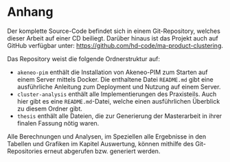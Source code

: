 # Anhang

Der komplette Source-Code befindet sich in einem Git-Repository, welches dieser Arbeit auf einer CD beiliegt. Darüber hinaus ist das Projekt auch auf GitHub verfügbar unter: <https://github.com/hd-code/ma-product-clustering>.

Das Repository weist die folgende Ordnerstruktur auf:

- `akeneo-pim` enthält die Installation von Akeneo-PIM zum Starten auf einem Server mittels Docker. Die enthaltene Datei `README.md` gibt eine ausführliche Anleitung zum Deployment und Nutzung auf einem Server.
- `cluster-analysis` enthält alle Implementierungen des Praxisteils. Auch hier gibt es eine `README.md`-Datei, welche einen ausführlichen Überblick zu diesem Ordner gibt.
- `thesis` enthält alle Dateien, die zur Generierung der Masterarbeit in ihrer finalen Fassung nötig waren.

Alle Berechnungen und Analysen, im Speziellen alle Ergebnisse in den Tabellen und Grafiken im Kapitel Auswertung, können mithilfe des Git-Repositories erneut abgerufen bzw. generiert werden.

